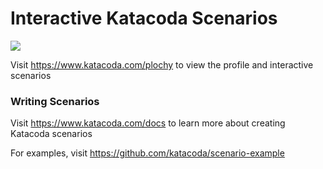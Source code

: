 # Interactive Katacoda Scenarios

[![](http://shields.katacoda.com/katacoda/plochy/count.svg)](https://www.katacoda.com/plochy "Get your profile on Katacoda.com")

Visit https://www.katacoda.com/plochy to view the profile and interactive scenarios

### Writing Scenarios
Visit https://www.katacoda.com/docs to learn more about creating Katacoda scenarios

For examples, visit https://github.com/katacoda/scenario-example
